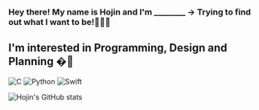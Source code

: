 ### Hey there! My name is Hojin and I'm ________   -> Trying to find out what I want to be!🤔🤔🤔



## I'm interested in Programming, Design and Planning �🌱

  ![C](https://img.shields.io/badge/c-%2300599C.svg?style=for-the-badge&logo=c&logoColor=white)
	![Python](https://img.shields.io/badge/python-3670A0?style=for-the-badge&logo=python&logoColor=ffdd54)
  	![Swift](https://img.shields.io/badge/swift-F54A2A?style=for-the-badge&logo=swift&logoColor=white)
    

![Hojin's GitHub stats](https://github-readme-stats.vercel.app/api?username=Hojin-Sa&theme=great-gatsby&show_icons=true)
<!--
**Hojin-Sa/Hojin-Sa** is a ✨ _special_ ✨ repository because its `README.md` (this file) appears on your GitHub profile.

Here are some ideas to get you started:

- 🔭 I’m currently working on ...
-  I’m currently learning ...
- 👯 I’m looking to collaborate on ...
-  I’m looking for help with ...
- 💬 Ask me about ...
- 📫 How to reach me: ...
- 😄 Pronouns: ...
- ⚡ Fun fact: ...
-->
